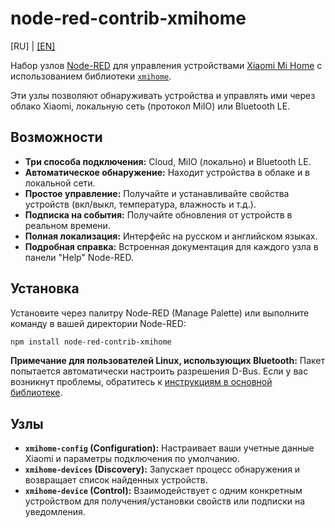 # node-red-contrib-xmihome

[RU] | [[EN]](../../README.md)

Набор узлов [Node-RED](https://nodered.org/) для управления
устройствами [Xiaomi Mi Home](https://home.mi.com/) с
использованием библиотеки [`xmihome`](https://www.npmjs.com/package/xmihome).

Эти узлы позволяют обнаруживать устройства и управлять ими через
облако Xiaomi, локальную сеть (протокол MiIO) или Bluetooth LE.

## Возможности

* **Три способа подключения:** Cloud, MiIO (локально) и Bluetooth LE.
* **Автоматическое обнаружение:** Находит устройства в облаке и в локальной сети.
* **Простое управление:** Получайте и устанавливайте свойства устройств
(вкл/выкл, температура, влажность и т.д.).
* **Подписка на события:** Получайте обновления от устройств в реальном времени.
* **Полная локализация:** Интерфейс на русском и английском языках.
* **Подробная справка:** Встроенная документация для каждого узла в
панели "Help" Node-RED.

## Установка

Установите через палитру Node-RED (Manage Palette) или выполните команду в
вашей директории Node-RED:

```bash
npm install node-red-contrib-xmihome
```

**Примечание для пользователей Linux, использующих Bluetooth:**
Пакет попытается автоматически настроить разрешения D-Bus.
Если у вас возникнут проблемы, обратитесь к [инструкциям в основной библиотеке](https://github.com/alex2844/node-xmihome/tree/main/packages/node).

## Узлы

* **`xmihome-config` (Configuration):**
Настраивает ваши учетные данные Xiaomi и параметры подключения по умолчанию.
* **`xmihome-devices` (Discovery):**
Запускает процесс обнаружения и возвращает список найденных устройств.
* **`xmihome-device` (Control):**
Взаимодействует с одним конкретным устройством для получения/установки
свойств или подписки на уведомления.
